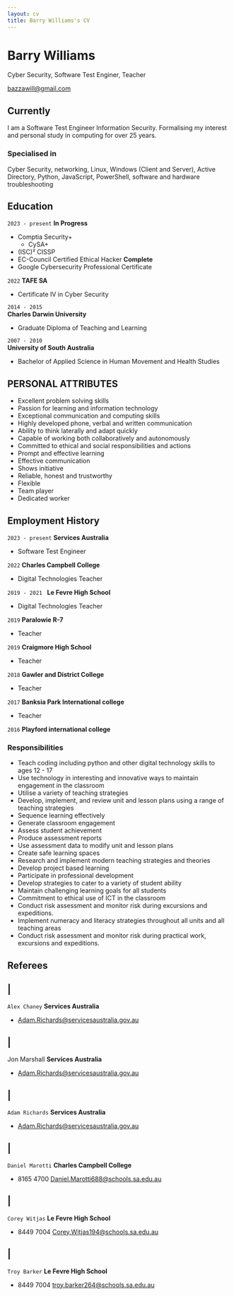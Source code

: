 ```yaml
---
layout: cv
title: Barry Williams's CV
---
```

# Barry Williams
Cyber Security, Software Test Enginer, Teacher

<div id="webaddress">
<a href="mailto:bazzawill@gmail.com">bazzawill@gmail.com</a>

</div>


## Currently

I am a Software Test Engineer Information Security. Formalising my interest and personal study in computing for over 25 years.

### Specialised in

Cyber Security, networking, Linux, Windows \(Client and Server\), Active Directory, Python, JavaScript, PowerShell, software and hardware troubleshooting

## Education

`2023 - present`
__In Progress__
- Comptia Security+
    - CySA+
- (ISC)² CISSP
- EC-Council Certified Ethical Hacker 
__Complete__
- Google Cybersecurity Professional Certificate

`2022`
__TAFE SA__
- Certificate IV in Cyber Security

`2014 - 2015 `	
__Charles Darwin University__ 
- Graduate Diploma of Teaching and Learning

`2007 - 2010 `	
__University of South Australia__
- Bachelor of Applied Science in Human Movement and Health Studies

## PERSONAL ATTRIBUTES

- Excellent problem solving skills
- Passion for learning and information technology
- Exceptional communication and computing skills
- Highly developed phone, verbal and written communication
- Ability to think laterally and adapt quickly
- Capable of working both collaboratively and autonomously
- Committed to ethical and social responsibilities and actions
- Prompt and effective learning
- Effective communication
- Shows initiative
- Reliable, honest and trustworthy
- Flexible
- Team player
- Dedicated worker


## Employment History 
`2023 - present`
__Services Australia__

- Software Test Engineer

`2022`
__Charles Campbell College__

- Digital Technologies Teacher

`2019 - 2021 `
__Le Fevre High School__

- Digital Technologies Teacher

`2019`
__Paralowie R-7__

- Teacher

`2019`
__Craigmore High School__

- Teacher

`2018`
__Gawler and District College__

- Teacher

`2017`
__Banksia Park International college__

- Teacher

`2016`
__Playford international college__

### Responsibilities
- Teach coding including python and other digital technology skills to ages 12 - 17
- Use technology in interesting and innovative ways to maintain engagement in the classroom
- Utilise a variety of teaching strategies
- Develop, implement, and review unit and lesson plans using a range of teaching strategies
- Sequence learning effectively
- Generate classroom engagement
- Assess student achievement
- Produce assessment reports
- Use assessment data to modify unit and lesson plans
- Create safe learning spaces
- Research and implement modern teaching strategies and theories
- Develop project based learning
- Participate in professional development
- Develop strategies to cater to a variety of student ability
- Maintain challenging learning goals for all students
- Commitment to ethical use of ICT in the classroom
- Conduct risk assessment and monitor risk during excursions and expeditions.
- Implement numeracy and literacy strategies throughout all units and all teaching areas
- Conduct risk assessment and monitor risk during practical work, excursions and expeditions.


## Referees
## |
`Alex Chaney`
__Services Australia__
- [Adam.Richards@servicesaustralia.gov.au](mailto:Adam.Richards@servicesaustralia.gov.au)

## |
Jon Marshall 
__Services Australia__
- [Adam.Richards@servicesaustralia.gov.au](mailto:Adam.Richards@servicesaustralia.gov.au)
  
## |
`Adam Richards`
__Services Australia__
- [Adam.Richards@servicesaustralia.gov.au](mailto:Adam.Richards@servicesaustralia.gov.au)

## |
`Daniel Marotti`
__Charles Campbell College__
- 8165 4700  [Daniel.Marotti688@schools.sa.edu.au](mailto:Daniel.Marotti688@schools.sa.edu.au)

## |
`Corey Witjas`
__Le Fevre High School__
- 8449 7004   [Corey.Witjas194@schools.sa.edu.au](mailto:Corey.Witjas194@schools.sa.edu.au)

## |
`Troy Barker`
__Le Fevre High School__
- 8449 7004  [troy.barker264@schools.sa.edu.au](mailto:troy.barker264@schools.sa.edu.au)
<!-- ### Footer Last updated: April 2024 -->


